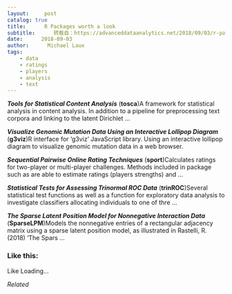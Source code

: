 ```yaml
---
layout:     post
catalog: true
title:      R Packages worth a look
subtitle:      转载自：https://advanceddataanalytics.net/2018/09/03/r-packages-worth-a-look-1263/
date:      2018-09-03
author:      Michael Laux
tags:
    - data
    - ratings
    - players
    - analysis
    - text
---
```


***Tools for Statistical Content Analysis*** (**tosca**)A framework for statistical analysis in content analysis. In addition to a pipeline for preprocessing text corpora and linking to the latent Dirichlet …

***Visualize Genomic Mutation Data Using an Interactive Lollipop Diagram*** (**g3viz**)R interface for ‘g3viz’ JavaScript library. Using an interactive lollipop diagram to visualize genomic mutation data in a web browser.

***Sequential Pairwise Online Rating Techniques*** (**sport**)Calculates ratings for two-player or multi-player challenges. Methods included in package such as are able to estimate ratings (players strengths) and …

***Statistical Tests for Assessing Trinormal ROC Data*** (**trinROC**)Several statistical test functions as well as a function for exploratory data analysis to investigate classifiers allocating individuals to one of thre …

***The Sparse Latent Position Model for Nonnegative Interaction Data*** (**SparseLPM**)Models the nonnegative entries of a rectangular adjacency matrix using a sparse latent position model, as illustrated in Rastelli, R. (2018) ‘The Spars …





### Like this:

Like Loading...


*Related*

